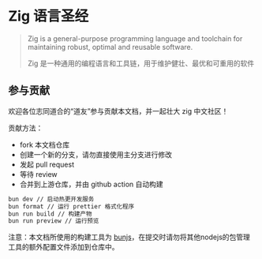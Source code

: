 # Zig 语言圣经

> Zig is a general-purpose programming language and toolchain for maintaining robust, optimal and reusable software.
>
> Zig 是一种通用的编程语言和工具链，用于维护健壮、最优和可重用的软件

## 参与贡献

欢迎各位志同道合的“道友”参与贡献本文档，并一起壮大 zig 中文社区！

贡献方法：

- fork 本文档仓库
- 创建一个新的分支，请勿直接使用主分支进行修改
- 发起 pull request
- 等待 review
- 合并到上游仓库，并由 github action 自动构建

```sh
bun dev // 启动热更开发服务
bun format // 运行 prettier 格式化程序
bun run build // 构建产物
bun run preview // 运行预览
```

注意：本文档所使用的构建工具为 [bunjs](https://bun.sh/)，在提交时请勿将其他nodejs的包管理工具的额外配置文件添加到仓库中。
